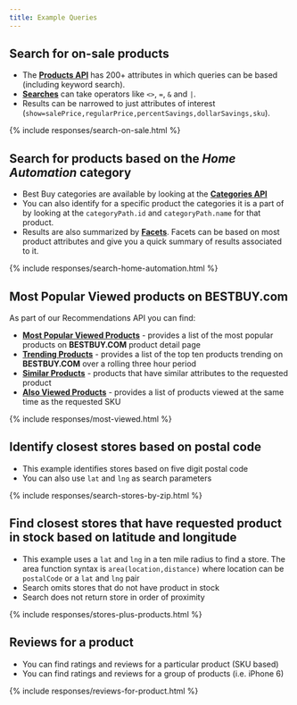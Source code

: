 ```yaml
---
title: Example Queries
---
```


## Search for on-sale products
- The [**Products API**](/documentation/products-api) has 200+ attributes in which queries can be based (including keyword search).
- [**Searches**](/documentation#advancedSearch-search) can take operators like `<>`, `=`, `&` and `|`.
- Results can be narrowed to just attributes of interest (`show=salePrice,regularPrice,percentSavings,dollarSavings,sku`).

{% include responses/search-on-sale.html %}

## Search for products based on the *Home Automation* category
- Best Buy categories are available by looking at the [**Categories API**](/documentation/categories-api)
- You can also identify for a specific product the categories it is a part of by looking at the `categoryPath.id` and `categoryPath.name` for that product.
- Results are also summarized by [**Facets**](/documentation#facets-facets). Facets can be based on most product attributes and give you a quick summary of results associated to it.

{% include responses/search-home-automation.html %}

## Most Popular Viewed products on **BESTBUY.com**
As part of our Recommendations API you can find:

- [**Most Popular Viewed Products**](/documentation/recommendations-api#documentation/recommendations-api-most-popular-viewed) - provides a list of the most popular products on **BESTBUY.COM** product detail page
- [**Trending Products**](/documentation/recommendations-api#documentation/recommendations-api-trending-products) - provides a list of the top ten products trending on **BESTBUY.COM** over a rolling three hour period
- [**Similar Products**](/documentation/recommendations-api#documentation/recommendations-api-similar-products) - products that have similar attributes to the requested product
- [**Also Viewed Products**](/documentation/recommendations-api#documentation/recommendations-api-also-viewed) - provides a list of products viewed at the same time as the requested SKU

{% include responses/most-viewed.html %}

## Identify closest stores based on **postal code**
 - This example identifies stores based on five digit postal code
 - You can also use `lat` and `lng` as search parameters

{% include responses/search-stores-by-zip.html %}

## Find closest stores that have requested product in stock based on latitude and longitude
 - This example uses a `lat` and `lng` in a ten mile radius to find a store. The area function syntax is `area(location,distance)` where location can be `postalCode` or a `lat` and `lng` pair
 - Search omits stores that do not have product in stock
 - Search does not return store in order of proximity

{% include responses/stores-plus-products.html %}

## Reviews for a product
- You can find ratings and reviews for a particular product (SKU based)
- You can find ratings and reviews for a group of products (i.e. iPhone 6)

{% include responses/reviews-for-product.html %}
